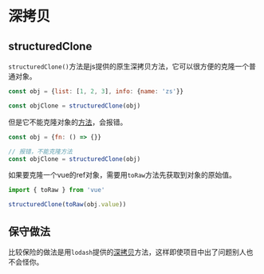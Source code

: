# 深拷贝

## structuredClone


`structuredClone()`方法是js提供的原生深拷贝方法，它可以很方便的克隆一个普通对象。

```js
const obj = {list: [1, 2, 3], info: {name: 'zs'}}

const objClone = structuredClone(obj)
```

但是它不能克隆对象的[方法](https://developer.mozilla.org/zh-CN/docs/Web/API/Web_Workers_API/Structured_clone_algorithm)，会报错。

```js
const obj = {fn: () => {}}

// 报错，不能克隆方法
const objClone = structuredClone(obj)
```

如果要克隆一个vue的ref对象，需要用`toRaw`方法先获取到对象的原始值。

```js
import { toRaw } from 'vue'

structuredClone(toRaw(obj.value))
```


## 保守做法

比较保险的做法是用`lodash`提供的[深拷贝](https://www.lodashjs.com/docs/lodash.cloneDeep)方法，这样即使项目中出了问题别人也不会怪你。
